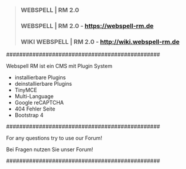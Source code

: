 >											  
>### WEBSPELL | RM 2.0
>						   
>### WEBSPELL | RM 2.0 - https://webspell-rm.de
>
>### WIKI WEBSPELL | RM 2.0 - http://wiki.webspell-rm.de
>

###############################################

Webspell RM ist ein CMS mit Plugin System

- installierbare Plugins
- deinstallierbare Plugins
- TinyMCE
- Multi-Language
- Google reCAPTCHA
- 404 Fehler Seite
- Bootstrap 4

###############################################

For any questions try to use our Forum!

Bei Fragen nutzen Sie unser Forum!

###############################################

